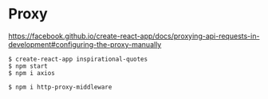 # Proxy
https://facebook.github.io/create-react-app/docs/proxying-api-requests-in-development#configuring-the-proxy-manually

```
$ create-react-app inspirational-quotes
$ npm start
$ npm i axios
```

```
$ npm i http-proxy-middleware
```